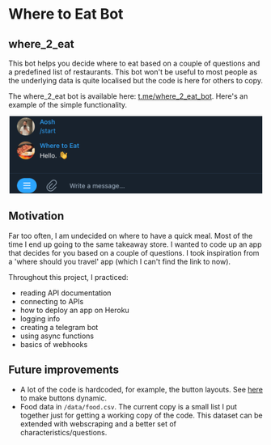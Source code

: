 # Where to Eat Bot
## where_2_eat
This bot helps you decide where to eat based on a couple of questions and a predefined list of restaurants. This bot won't be useful to most people as the underlying data is quite localised but the code is here for others to copy.

The where_2_eat bot is available here: [t.me/where_2_eat_bot](t.me/where_2_eat_bot). Here's an example of the simple functionality.

<div align="center">
<img src="images/demo.gif" alt="demo" width="500"/>
</div>

## Motivation
Far too often, I am undecided on where to have a quick meal. Most of the time I end up going to the same takeaway store. I wanted to code up an app that decides for you based on a couple of questions. I took inspiration from a 'where should you travel' app (which I can't find the link to now). 

Throughout this project, I practiced:
- reading API documentation
- connecting to APIs
- how to deploy an app on Heroku
- logging info
- creating a telegram bot
- using async functions
- basics of webhooks


## Future improvements
- A lot of the code is hardcoded, for example, the button layouts. See [here](https://github.com/python-telegram-bot/v13.x-wiki/wiki/Code-snippets#build-a-menu-with-buttons) to make buttons dynamic.
- Food data in `/data/food.csv`. The current copy is a small list I put together just for getting a working copy of the code. This dataset can be extended with webscraping and a better set of characteristics/questions.